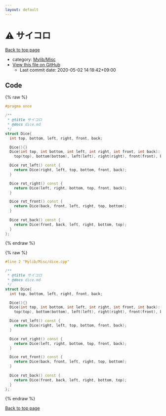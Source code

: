 ```yaml
---
layout: default
---
```


<!-- mathjax config similar to math.stackexchange -->
<script type="text/javascript" async
  src="https://cdnjs.cloudflare.com/ajax/libs/mathjax/2.7.5/MathJax.js?config=TeX-MML-AM_CHTML">
</script>
<script type="text/x-mathjax-config">
  MathJax.Hub.Config({
    TeX: { equationNumbers: { autoNumber: "AMS" }},
    tex2jax: {
      inlineMath: [ ['$','$'] ],
      processEscapes: true
    },
    "HTML-CSS": { matchFontHeight: false },
    displayAlign: "left",
    displayIndent: "2em"
  });
</script>

<script type="text/javascript" src="https://cdnjs.cloudflare.com/ajax/libs/jquery/3.4.1/jquery.min.js"></script>
<script src="https://cdn.jsdelivr.net/npm/jquery-balloon-js@1.1.2/jquery.balloon.min.js" integrity="sha256-ZEYs9VrgAeNuPvs15E39OsyOJaIkXEEt10fzxJ20+2I=" crossorigin="anonymous"></script>
<script type="text/javascript" src="../../../assets/js/copy-button.js"></script>
<link rel="stylesheet" href="../../../assets/css/copy-button.css" />


# :warning: サイコロ

<a href="../../../index.html">Back to top page</a>

* category: <a href="../../../index.html#3aaad417c82174440088b5eea559262a">Mylib/Misc</a>
* <a href="{{ site.github.repository_url }}/blob/master/Mylib/Misc/dice.cpp">View this file on GitHub</a>
    - Last commit date: 2020-05-02 14:18:42+09:00




## Code

<a id="unbundled"></a>
{% raw %}
```cpp
#pragma once

/**
 * @title サイコロ
 * @docs dice.md
 */
struct Dice{
  int top, bottom, left, right, front, back;

  Dice(){}
  Dice(int top, int bottom, int left, int right, int front, int back):
    top(top), bottom(bottom), left(left), right(right), front(front), back(back){}

  Dice rot_left() const {
    return Dice(right, left, top, bottom, front, back);
  }

  Dice rot_right() const {
    return Dice(left, right, bottom, top, front, back);
  }

  Dice rot_front() const {
    return Dice(back, front, left, right, top, bottom);
  }
  
  Dice rot_back() const {
    return Dice(front, back, left, right, bottom, top);
  }
};

```
{% endraw %}

<a id="bundled"></a>
{% raw %}
```cpp
#line 2 "Mylib/Misc/dice.cpp"

/**
 * @title サイコロ
 * @docs dice.md
 */
struct Dice{
  int top, bottom, left, right, front, back;

  Dice(){}
  Dice(int top, int bottom, int left, int right, int front, int back):
    top(top), bottom(bottom), left(left), right(right), front(front), back(back){}

  Dice rot_left() const {
    return Dice(right, left, top, bottom, front, back);
  }

  Dice rot_right() const {
    return Dice(left, right, bottom, top, front, back);
  }

  Dice rot_front() const {
    return Dice(back, front, left, right, top, bottom);
  }
  
  Dice rot_back() const {
    return Dice(front, back, left, right, bottom, top);
  }
};

```
{% endraw %}

<a href="../../../index.html">Back to top page</a>

